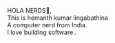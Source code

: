 HOLA NERDS👋,<br>
This is hemanth kumar lingabathina<br>
A computer nerd from India.<br>
I love building software..<br>




